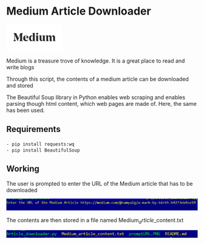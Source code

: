 # Medium Article Downloader

![Image](assets/medium.PNG)

Medium is a treasure trove of knowledge. It is a great place to read and write blogs

Through this script, the contents of a medium article can be downloaded and stored

The Beautiful Soup library in Python enables web scraping and enables parsing though html content, which web pages are made of. Here, the same has been used.


## Requirements
    - pip install requests:wq
    - pip install BeautifulSoup


## Working
The user is prompted to enter the URL of the Medium article that has to be downloaded

![Image](assets/promptURL.PNG)

The contents are then stored in a file named Medium$_article$_content.txt

![Image](assets/content.PNG)


